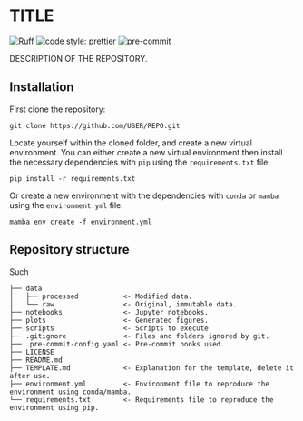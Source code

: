 # TITLE
[![Ruff](https://img.shields.io/endpoint?url=https://raw.githubusercontent.com/astral-sh/ruff/main/assets/badge/v2.json)](https://github.com/astral-sh/ruff)
[![code style: prettier](https://img.shields.io/badge/code_style-prettier-ff69b4.svg?style=flat-square)](https://github.com/prettier/prettier)
[![pre-commit](https://img.shields.io/badge/pre--commit-enabled-brightgreen?logo=pre-commit&logoColor=white)](https://github.com/pre-commit/pre-commit)

DESCRIPTION OF THE REPOSITORY.

## Installation
First clone the repository:

```
git clone https://github.com/USER/REPO.git
```

Locate yourself within the cloned folder, and create a new virtual environment. 
You can either create a new virtual environment then install the necessary dependencies with `pip` using the `requirements.txt` file:

```
pip install -r requirements.txt
```

Or create a new environment with the dependencies with `conda` or `mamba` using the `environment.yml` file:

```
mamba env create -f environment.yml
```

## Repository structure
Such 

```
├── data
│   ├── processed           <- Modified data.
│   └── raw                 <- Original, immutable data.
├── notebooks               <- Jupyter notebooks.
├── plots                   <- Generated figures.
├── scripts                 <- Scripts to execute
├── .gitignore              <- Files and folders ignored by git.
├── .pre-commit-config.yaml <- Pre-commit hooks used.
├── LICENSE
├── README.md
├── TEMPLATE.md             <- Explanation for the template, delete it after use.
├── environment.yml         <- Environment file to reproduce the environment using conda/mamba.
└── requirements.txt        <- Requirements file to reproduce the environment using pip.
```